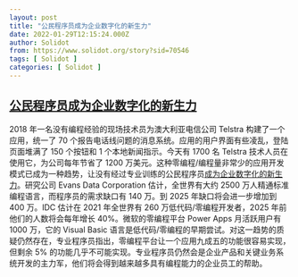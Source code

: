 ```yaml
---
layout: post
title: "公民程序员成为企业数字化的新生力"
date: 2022-01-29T12:15:24.000Z
author: Solidot
from: https://www.solidot.org/story?sid=70546
tags: [ Solidot ]
categories: [ Solidot ]
---
```

<!--1643458524000-->
[公民程序员成为企业数字化的新生力](https://www.solidot.org/story?sid=70546)
------

<div>
2018 年一名没有编程经验的现场技术员为澳大利亚电信公司 Telstra 构建了一个应用，统一了 70 个报告电话线问题的消息系统。应用的用户界面有些凌乱，登陆页面堆满了 150 个按钮和 1 个本地新闻指示。今天有 1700 名 Telstra 技术人员在使用它，为公司每年节省了 1200 万美元。这种零编程/编程量非常少的应用开发模式已成为一种趋势，让没有经过专业训练的公民程序员<a href="https://www.economist.com/business/2022/01/29/what-if-all-workers-wrote-software-not-just-the-geek-elite" target="_blank">成为企业数字化的新生力</a>。研究公司 Evans Data Corporation 估计，全世界有大约 2500 万人精通标准编程语言，而程序员的需求缺口有 140 万。到 2025 年缺口将会进一步增加到 400 万。IDC 估计在 2021 年全世界有 260 万低代码/零编程开发者，2025 年前他们的人数将会每年增长 40%。微软的零编程平台 Power Apps 月活跃用户有 1000 万，它的 Visual Basic 语言是低代码/零编程的早期尝试。对这一趋势的质疑仍然存在，专业程序员指出，零编程平台让一个应用九成五的功能很容易实现，但剩余 5% 的功能几乎不可能实现。专业程序员仍然会是企业产品和关键业务系统开发的主力军，他们将会得到越来越多具有编程能力的企业员工的帮助。
</div>
